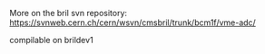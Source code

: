 More on the bril svn repository: 
https://svnweb.cern.ch/cern/wsvn/cmsbril/trunk/bcm1f/vme-adc/

compilable on brildev1
